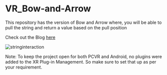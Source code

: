 # VR_Bow-and-Arrow

This repository has the version of Bow and Arrow where, you will be able to pull the string and return a value based on the pull position

Check out the Blog [here](https://blog.immersive-insiders.com/bow-and-arrow-in-vr-part1/) 

![stringinteraction](https://user-images.githubusercontent.com/94760299/148020793-2fa042d7-7292-441f-b98f-a71c9345f6c0.gif)

Note:
To keep the project open for both PCVR and Android, no plugins were added to the XR Plug-in Management. So make sure to set that up as per your requirement.
